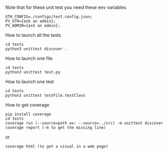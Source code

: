 Note that for these unit test you need these env variables
```
GTH_CONFIG=./configs/test.config.json;
PV_GTH={ask an admin};
PV_ADMIN={ask an admin};
```

How to launch all the tests

```
cd tests
python3 unittest discover .
```

How to launch one file

```
cd tests
python3 unittest test.py
```

How to launch one test

```
cd tests
python3 unittest testFile.testClass
```

How to get coverage

```
pip install coverage
cd tests
coverage run (--source=path ex: --source=../src) -m unittest discover
coverage report (-m to get the missing line)
```

or
```
coverage html (to get a visual in a web page)
```
